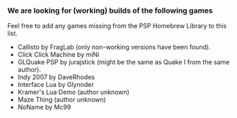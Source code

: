### We are looking for (working) builds of the following games

Feel free to add any games missing from the PSP Homebrew Library to this list.

- Callisto by FragLab (only non-working versions have been found).
- Click Click Machine by miNi
- GLQuake PSP by jurajstick (might be the same as Quake I from the same author).
- Indy 2007 by DaveRhodes
- Interface Lua by Glynnder
- Kramer's Lua Demo (author unknown)
- Maze Thing (author unknown)
- NoName by Mc99
